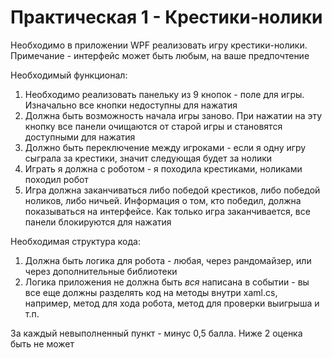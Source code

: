 # Практическая 1 - Крестики-нолики
Необходимо в приложении WPF реализовать игру крестики-нолики. Примечание - интерфейс может быть любым, на ваше предпочтение

Необходимый функционал:
1. Необходимо реализовать панельку из 9 кнопок - поле для игры. Изначально все кнопки недоступны для нажатия
2. Должна быть возможность начала игры заново. При нажатии на эту кнопку все панели очищаются от старой игры и становятся доступными для нажатия
3. Должно быть переключение между игроками - если я одну игру сыграла за крестики, значит следующая будет за нолики
4. Играть я должна с роботом - я походила крестиками, ноликами походил робот
5. Игра должна заканчиваться либо победой крестиков, либо победой ноликов, либо ничьей. Информация о том, кто победил, должна показываться на интерфейсе. Как только игра заканчивается, все панели блокируются для нажатия

Необходимая структура кода:
1. Должна быть логика для робота - любая, через рандомайзер, или через дополнительные библиотеки
2. Логика приложения не должна быть _вся_ написана в событии - вы все еще должны разделять код на методы внутри xaml.cs, например, метод для хода робота, метод для проверки выигрыша и т.п.

За каждый невыполненный пункт - минус 0,5 балла. Ниже 2 оценка быть не может
